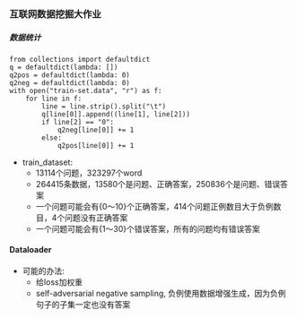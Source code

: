 ### 互联网数据挖掘大作业

##### 数据统计
```python3
from collections import defaultdict
q = defaultdict(lambda: [])
q2pos = defaultdict(lambda: 0)
q2neg = defaultdict(lambda: 0)
with open("train-set.data", "r") as f:
    for line in f:
        line = line.strip().split("\t")
        q[line[0]].append((line[1], line[2]))
        if line[2] == "0":
            q2neg[line[0]] += 1
        else:
            q2pos[line[0]] += 1
```
- train_dataset: 
    - 13114个问题，323297个word
    - 264415条数据，13580个是问题、正确答案，250836个是问题、错误答案
    - 一个问题可能会有{0～10}个正确答案，414个问题正例数目大于负例数目，4个问题没有正确答案
    - 一个问题可能会有{1～30}个错误答案，所有的问题均有错误答案
    
#### Dataloader
- 可能的办法:
    - 给loss加权重
    - self-adversarial negative sampling, 负例使用数据增强生成，因为负例句子的子集一定也没有答案
